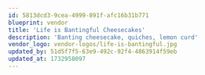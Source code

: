 ```yaml
---
id: 5813dcd3-9cea-4999-891f-afc16b31b771
blueprint: vendor
title: 'Life is Bantingful Cheesecakes'
description: 'Banting cheesecake, quiches, lemon curd'
vendor_logo: vendor-logos/life-is-bantingful.jpg
updated_by: 51d5f7f5-63e9-492c-92f4-4863914f59eb
updated_at: 1732958097
---
```

